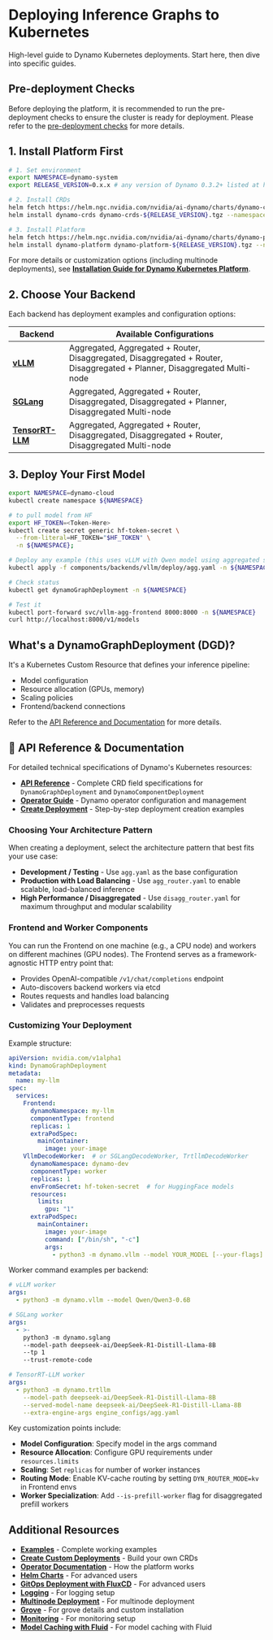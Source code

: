 <!--
SPDX-FileCopyrightText: Copyright (c) 2025 NVIDIA CORPORATION & AFFILIATES. All rights reserved.
SPDX-License-Identifier: Apache-2.0

Licensed under the Apache License, Version 2.0 (the "License");
you may not use this file except in compliance with the License.
You may obtain a copy of the License at

http://www.apache.org/licenses/LICENSE-2.0

Unless required by applicable law or agreed to in writing, software
distributed under the License is distributed on an "AS IS" BASIS,
WITHOUT WARRANTIES OR CONDITIONS OF ANY KIND, either express or implied.
See the License for the specific language governing permissions and
limitations under the License.
-->

# Deploying Inference Graphs to Kubernetes

High-level guide to Dynamo Kubernetes deployments. Start here, then dive into specific guides.

## Pre-deployment Checks

Before deploying the platform, it is recommended to run the pre-deployment checks to ensure the cluster is ready for deployment. Please refer to the [pre-deployment checks](../../deploy/cloud/pre-deployment/README.md) for more details.


## 1. Install Platform First

```bash
# 1. Set environment
export NAMESPACE=dynamo-system
export RELEASE_VERSION=0.x.x # any version of Dynamo 0.3.2+ listed at https://github.com/ai-dynamo/dynamo/releases

# 2. Install CRDs
helm fetch https://helm.ngc.nvidia.com/nvidia/ai-dynamo/charts/dynamo-crds-${RELEASE_VERSION}.tgz
helm install dynamo-crds dynamo-crds-${RELEASE_VERSION}.tgz --namespace default

# 3. Install Platform
helm fetch https://helm.ngc.nvidia.com/nvidia/ai-dynamo/charts/dynamo-platform-${RELEASE_VERSION}.tgz
helm install dynamo-platform dynamo-platform-${RELEASE_VERSION}.tgz --namespace ${NAMESPACE} --create-namespace
```

For more details or customization options (including multinode deployments), see **[Installation Guide for Dynamo Kubernetes Platform](installation_guide.md)**.

## 2. Choose Your Backend

Each backend has deployment examples and configuration options:

| Backend | Available Configurations |
|---------|--------------------------|
| **[vLLM](../../components/backends/vllm/deploy/README.md)** | Aggregated, Aggregated + Router, Disaggregated, Disaggregated + Router, Disaggregated + Planner, Disaggregated Multi-node |
| **[SGLang](../../components/backends/sglang/deploy/README.md)** | Aggregated, Aggregated + Router, Disaggregated, Disaggregated + Planner, Disaggregated Multi-node |
| **[TensorRT-LLM](../../components/backends/trtllm/deploy/README.md)** | Aggregated, Aggregated + Router, Disaggregated, Disaggregated + Router, Disaggregated Multi-node |

## 3. Deploy Your First Model

```bash
export NAMESPACE=dynamo-cloud
kubectl create namespace ${NAMESPACE}

# to pull model from HF
export HF_TOKEN=<Token-Here>
kubectl create secret generic hf-token-secret \
  --from-literal=HF_TOKEN="$HF_TOKEN" \
  -n ${NAMESPACE};

# Deploy any example (this uses vLLM with Qwen model using aggregated serving)
kubectl apply -f components/backends/vllm/deploy/agg.yaml -n ${NAMESPACE}

# Check status
kubectl get dynamoGraphDeployment -n ${NAMESPACE}

# Test it
kubectl port-forward svc/vllm-agg-frontend 8000:8000 -n ${NAMESPACE}
curl http://localhost:8000/v1/models
```

## What's a DynamoGraphDeployment (DGD)?

It's a Kubernetes Custom Resource that defines your inference pipeline:
- Model configuration
- Resource allocation (GPUs, memory)
- Scaling policies
- Frontend/backend connections

Refer to the [API Reference and Documentation](api_reference.md) for more details.

## 📖 API Reference & Documentation

For detailed technical specifications of Dynamo's Kubernetes resources:

- **[API Reference](api_reference.md)** - Complete CRD field specifications for `DynamoGraphDeployment` and `DynamoComponentDeployment`
- **[Operator Guide](dynamo_operator.md)** - Dynamo operator configuration and management
- **[Create Deployment](create_deployment.md)** - Step-by-step deployment creation examples

### Choosing Your Architecture Pattern

When creating a deployment, select the architecture pattern that best fits your use case:

- **Development / Testing** - Use `agg.yaml` as the base configuration
- **Production with Load Balancing** - Use `agg_router.yaml` to enable scalable, load-balanced inference
- **High Performance / Disaggregated** - Use `disagg_router.yaml` for maximum throughput and modular scalability

### Frontend and Worker Components

You can run the Frontend on one machine (e.g., a CPU node) and workers on different machines (GPU nodes). The Frontend serves as a framework-agnostic HTTP entry point that:

- Provides OpenAI-compatible `/v1/chat/completions` endpoint
- Auto-discovers backend workers via etcd
- Routes requests and handles load balancing
- Validates and preprocesses requests

### Customizing Your Deployment

Example structure:
```yaml
apiVersion: nvidia.com/v1alpha1
kind: DynamoGraphDeployment
metadata:
  name: my-llm
spec:
  services:
    Frontend:
      dynamoNamespace: my-llm
      componentType: frontend
      replicas: 1
      extraPodSpec:
        mainContainer:
          image: your-image
    VllmDecodeWorker:  # or SGLangDecodeWorker, TrtllmDecodeWorker
      dynamoNamespace: dynamo-dev
      componentType: worker
      replicas: 1
      envFromSecret: hf-token-secret  # for HuggingFace models
      resources:
        limits:
          gpu: "1"
      extraPodSpec:
        mainContainer:
          image: your-image
          command: ["/bin/sh", "-c"]
          args:
            - python3 -m dynamo.vllm --model YOUR_MODEL [--your-flags]
```

Worker command examples per backend:
```yaml
# vLLM worker
args:
  - python3 -m dynamo.vllm --model Qwen/Qwen3-0.6B

# SGLang worker
args:
  - >-
    python3 -m dynamo.sglang
    --model-path deepseek-ai/DeepSeek-R1-Distill-Llama-8B
    --tp 1
    --trust-remote-code

# TensorRT-LLM worker
args:
  - python3 -m dynamo.trtllm
    --model-path deepseek-ai/DeepSeek-R1-Distill-Llama-8B
    --served-model-name deepseek-ai/DeepSeek-R1-Distill-Llama-8B
    --extra-engine-args engine_configs/agg.yaml
```

Key customization points include:
- **Model Configuration**: Specify model in the args command
- **Resource Allocation**: Configure GPU requirements under `resources.limits`
- **Scaling**: Set `replicas` for number of worker instances
- **Routing Mode**: Enable KV-cache routing by setting `DYN_ROUTER_MODE=kv` in Frontend envs
- **Worker Specialization**: Add `--is-prefill-worker` flag for disaggregated prefill workers

## Additional Resources

- **[Examples](../../examples/README.md)** - Complete working examples
- **[Create Custom Deployments](create_deployment.md)** - Build your own CRDs
- **[Operator Documentation](dynamo_operator.md)** - How the platform works
- **[Helm Charts](../../deploy/helm/README.md)** - For advanced users
- **[GitOps Deployment with FluxCD](fluxcd.md)** - For advanced users
- **[Logging](logging.md)** - For logging setup
- **[Multinode Deployment](multinode-deployment.md)** - For multinode deployment
- **[Grove](grove.md)** - For grove details and custom installation
- **[Monitoring](metrics.md)** - For monitoring setup
- **[Model Caching with Fluid](model_caching_with_fluid.md)** - For model caching with Fluid
